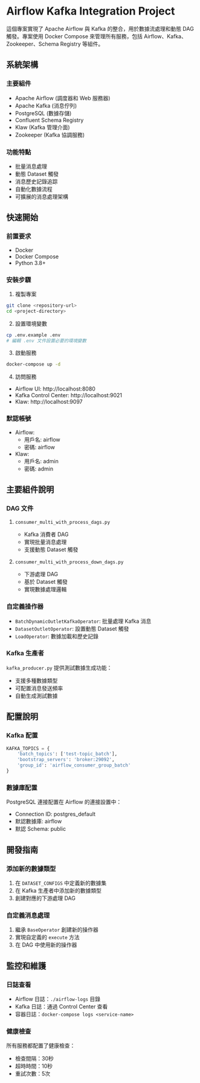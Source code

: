 # Airflow Kafka Integration Project

這個專案實現了 Apache Airflow 與 Kafka 的整合，用於數據流處理和動態 DAG 觸發。專案使用 Docker Compose 來管理所有服務，包括 Airflow、Kafka、Zookeeper、Schema Registry 等組件。

## 系統架構

### 主要組件
- Apache Airflow (調度器和 Web 服務器)
- Apache Kafka (消息佇列)
- PostgreSQL (數據存儲)
- Confluent Schema Registry
- Klaw (Kafka 管理介面)
- Zookeeper (Kafka 協調服務)

### 功能特點
- 批量消息處理
- 動態 Dataset 觸發
- 消息歷史記錄追踪
- 自動化數據流程
- 可擴展的消息處理架構

## 快速開始

### 前置要求
- Docker
- Docker Compose
- Python 3.8+

### 安裝步驟

1. 複製專案
```bash
git clone <repository-url>
cd <project-directory>
```

2. 設置環境變數
```bash
cp .env.example .env
# 編輯 .env 文件設置必要的環境變數
```

3. 啟動服務
```bash
docker-compose up -d
```

4. 訪問服務
- Airflow UI: http://localhost:8080
- Kafka Control Center: http://localhost:9021
- Klaw: http://localhost:9097

### 默認帳號
- Airflow: 
  - 用戶名: airflow
  - 密碼: airflow
- Klaw:
  - 用戶名: admin
  - 密碼: admin

## 主要組件說明

### DAG 文件
1. `consumer_multi_with_process_dags.py`
   - Kafka 消費者 DAG
   - 實現批量消息處理
   - 支援動態 Dataset 觸發

2. `consumer_multi_with_process_down_dags.py`
   - 下游處理 DAG
   - 基於 Dataset 觸發
   - 實現數據處理邏輯

### 自定義操作器
- `BatchDynamicOutletKafkaOperator`: 批量處理 Kafka 消息
- `DatasetOutletOperator`: 設置動態 Dataset 觸發
- `LoadOperator`: 數據加載和歷史記錄

### Kafka 生產者
`kafka_producer.py` 提供測試數據生成功能：
- 支援多種數據類型
- 可配置消息發送頻率
- 自動生成測試數據

## 配置說明

### Kafka 配置
```python
KAFKA_TOPICS = {
    'batch_topics': ['test-topic_batch'],
    'bootstrap_servers': 'broker:29092',
    'group_id': 'airflow_consumer_group_batch'
}
```

### 數據庫配置
PostgreSQL 連接配置在 Airflow 的連接設置中：
- Connection ID: postgres_default
- 默認數據庫: airflow
- 默認 Schema: public

## 開發指南

### 添加新的數據類型
1. 在 `DATASET_CONFIGS` 中定義新的數據集
2. 在 Kafka 生產者中添加新的數據類型
3. 創建對應的下游處理 DAG

### 自定義消息處理
1. 繼承 `BaseOperator` 創建新的操作器
2. 實現自定義的 `execute` 方法
3. 在 DAG 中使用新的操作器

## 監控和維護

### 日誌查看
- Airflow 日誌：`./airflow-logs` 目錄
- Kafka 日誌：通過 Control Center 查看
- 容器日誌：`docker-compose logs <service-name>`

### 健康檢查
所有服務都配置了健康檢查：
- 檢查間隔：30秒
- 超時時間：10秒
- 重試次數：5次
